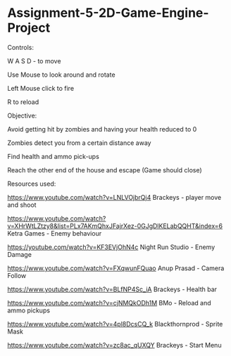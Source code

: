 # Assignment-5-2D-Game-Engine-Project

Controls:

  W
A S D - to move

Use Mouse to look around and rotate

Left Mouse click to fire

R to reload




Objective:

Avoid getting hit by zombies and having your health reduced to 0

Zombies detect you from a certain distance away

Find health and ammo pick-ups

Reach the other end of the house and escape (Game should close)




Resources used:

https://www.youtube.com/watch?v=LNLVOjbrQj4
Brackeys - player move and shoot

https://www.youtube.com/watch?v=XHrWtLZtzy8&list=PLx7AKmQhxJFajrXez-0GJgDlKELabQQHT&index=6
Ketra Games - Enemy behaviour

https://youtube.com/watch?v=KF3EVjOhN4c
Night Run Studio - Enemy Damage

https://www.youtube.com/watch?v=FXqwunFQuao
Anup Prasad - Camera Follow

https://www.youtube.com/watch?v=BLfNP4Sc_iA
Brackeys - Health bar

https://www.youtube.com/watch?v=cjNMQkODh1M
BMo - Reload and ammo pickups

https://www.youtube.com/watch?v=4pl8DcsCQ_k
Blackthornprod - Sprite Mask

https://www.youtube.com/watch?v=zc8ac_qUXQY
Brackeys - Start Menu